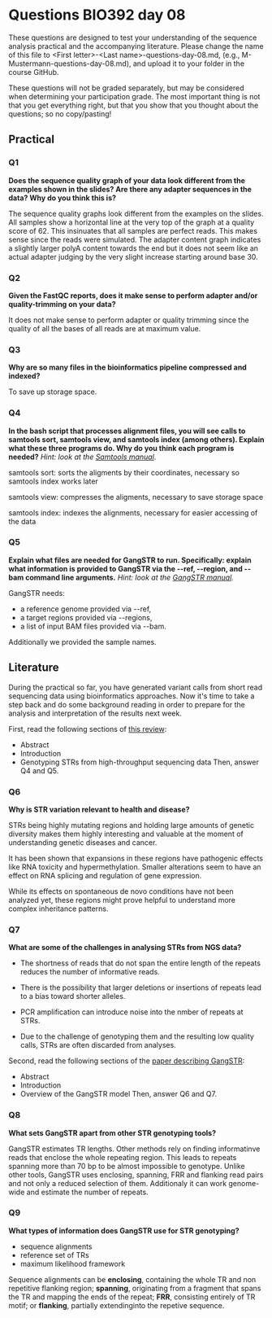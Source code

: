 
# Questions BIO392 day 08
These questions are designed to test your understanding of the sequence analysis practical and the accompanying literature. Please change the name of this file to \<First letter\>-\<Last name\>-questions-day-08.md, (e.g., M-Mustermann-questions-day-08.md), and upload it to your folder in the course GitHub.

These questions will not be graded separately, but may be considered when determining your participation grade. The most important thing is not that you get everything right, but that you show that you thought about the questions; so no copy/pasting!

## Practical

### Q1
**Does the sequence quality graph of your data look different from the examples shown in the slides? Are there any adapter sequences in the data? Why do you think this is?**

The sequence quality graphs look different from the examples on the slides. All samples show a horizontal line at the very top of the graph at a quality score of 62. This insinuates that all samples are perfect reads. This makes sense since the reads were simulated. 
The adapter content graph indicates a slightly larger polyA content towards the end but it does not seem like an actual adapter judging by the very slight increase starting around base 30. 

### Q2
**Given the FastQC reports, does it make sense to perform adapter and/or quality-trimming on your data?**

It does not make sense to perform adapter or quality trimming since the quality of all the bases of all reads are at maximum value.

### Q3
**Why are so many files in the bioinformatics pipeline compressed and indexed?**

To save up storage space. 

### Q4
**In the bash script that processes alignment files, you will see calls to samtools sort, samtools view, and samtools index (among others). Explain what these three programs do. Why do you think each program is needed?**
*Hint: look at the [Samtools manual](http://www.htslib.org/doc/samtools.html)*.

samtools sort: sorts the aligments by their coordinates, necessary so samtools index works later 

samtools view: compresses the aligments, necessary to save storage space

samtools index: indexes the alignments, necessary for easier accessing of the data

### Q5
**Explain what files are needed for GangSTR to run. Specifically: explain what information is provided to GangSTR via the --ref, --region, and --bam command line arguments.**
*Hint: look at the [GangSTR manual](https://github.com/gymreklab/gangstr).*

GangSTR needs:
* a reference genome provided via --ref,
* a target regions provided via --regions,
* a list of input BAM files provided via --bam.

Additionally we provided the sample names.


## Literature
During the practical so far, you have generated variant calls from short read sequencing data using bioinformatics approaches. Now it's time to take a step back and do some background reading in order to prepare for the analysis and interpretation of the results next week. 

First, read the following sections of [this review](https://www.sciencedirect.com/science/article/pii/S0959437X16301538):
* Abstract
* Introduction
* Genotyping STRs from high-throughput sequencing data
Then, answer Q4 and Q5.

### Q6
**Why is STR variation relevant to health and disease?**

STRs being highly mutating regions and holding large amounts of genetic diversity makes them highly interesting and valuable at the moment of understanding genetic diseases and cancer. 

It has been shown that expansions in these regions have pathogenic effects like RNA toxicity and hypermethylation. Smaller alterations seem to have an effect on RNA splicing and regulation of gene expression. 

While its effects on spontaneous de novo conditions have not been analyzed yet, these regions might prove helpful to understand more complex inheritance patterns.

### Q7
**What are some of the challenges in analysing STRs from NGS data?**

* The shortness of reads that do not span the entire length of the repeats reduces the number of informative reads.

* There is the possibility that larger deletions or insertions of repeats lead to a bias toward shorter alleles.

* PCR amplification can introduce noise into the nmber of repeats at STRs.

* Due to the challenge of genotyping them and the resulting low quality calls, STRs are often discarded from analyses. 

Second, read the following sections of the [paper describing GangSTR](https://academic.oup.com/nar/article/47/15/e90/5518310):
* Abstract
* Introduction
* Overview of the GangSTR model
Then, answer Q6 and Q7.

### Q8
**What sets GangSTR apart from other STR genotyping tools?**

GangSTR estimates TR lengths. Other methods rely on finding informatinve reads that enclose the whole repeating region. This leads to repeats spanning more than 70 bp to be almost impossible to genotype.
Unlike other tools, GangSTR uses enclosing, spanning, FRR and flanking read pairs and not only a reduced selection of them. Additionaly it can work genome-wide and estimate the number of repeats. 

### Q9
**What types of information does GangSTR use for STR genotyping?**

* sequence alignments
* reference set of TRs
* maximum likelihood framework

Sequence alignments can be **enclosing**, containing the whole TR and non repetitive flanking region; **spanning**, originating from a fragment that spans the TR and mapping the ends of the repeat; **FRR**, consisting entirely of TR motif; or **flanking**, partially extendinginto the repetive sequence. 
